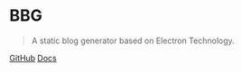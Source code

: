 
# BBG

> A static blog generator based on Electron Technology.

[GitHub](https://github.com/bbg-contributors/bbg)
[Docs](/README.md)